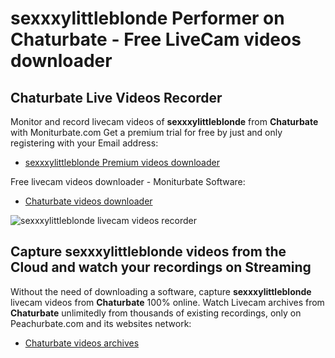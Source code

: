# sexxxylittleblonde Performer on Chaturbate - Free LiveCam videos downloader

## Chaturbate Live Videos Recorder

Monitor and record livecam videos of **sexxxylittleblonde** from **Chaturbate** with Moniturbate.com
Get a premium trial for free by just and only registering with your Email address:
* [sexxxylittleblonde Premium videos downloader](https://moniturbate.com/request-demo-licence-key.html)

Free livecam videos downloader - Moniturbate Software:
* [Chaturbate videos downloader](https://moniturbate.com/moniturbate-download-software.html)

![sexxxylittleblonde livecam videos recorder](https://peachurnet.com/templates/moniturbate-software.png)


## Capture sexxxylittleblonde videos from the Cloud and watch your recordings on Streaming

Without the need of downloading a software, capture **sexxxylittleblonde** livecam videos from **Chaturbate** 100% online.
Watch Livecam archives from **Chaturbate** unlimitedly from thousands of existing recordings, only on Peachurbate.com and its websites network:
* [Chaturbate videos archives](https://peachurnet.com/)